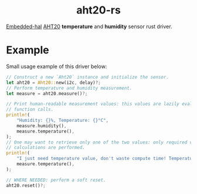 <div align="center">
  <h1 align="center">aht20-rs</h1>

  <!-- ![Crates.io downloads](https://img.shields.io/crates/d/aht20-rs?label=crates.io%20downloads&logo=rust) -->
  <!-- ![Crates.io version](https://img.shields.io/crates/v/aht20-rs?color=%23d8a657&logo=rust) -->
  <!-- TODO: uncomment on crates.io publishing -->
</div>

[Embedded-hal](https://crates.io/crates/embedded-hal) [AHT20](https://learn.adafruit.com/adafruit-aht20)
**temperature** and **humidity** sensor rust driver.

# Example
Small usage example of this driver below:
```rust
// Construct a new `Aht20` instance and initialize the sensor.
let aht20 = Aht20::new(i2c, delay)?;
// Perform temperature and humidity measurement.
let measure = aht20.measure()?;

// Print human-readable measurement values: this values are lazily evaluated on
// function calls.
println!(
    "Humidity: {}%, Temperature: {}°C",
    measure.humidity(),
    measure.temperature(),
);
// One may want to retrieve only one of the two values: only required value's relative 
// calculations are performed.
println!(
    "I just need temperature value, don't waste compute time! Temperature: {}°C",
    measure.temperature(),
);

// WHERE NEEDED: perform a soft reset.
aht20.reset()?;
```
